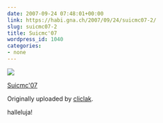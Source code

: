 ```yaml
---
date: 2007-09-24 07:48:01+00:00
link: https://habi.gna.ch/2007/09/24/suicmc07-2/
slug: suicmc07-2
title: Suicmc'07
wordpress_id: 1040
categories:
- none
---
```



 [![](https://static.flickr.com/1025/1429156198_78a2a2335f_m.jpg)](https://www.flickr.com/photos/floriancella/1429156198/)
   

 
  [Suicmc'07](https://www.flickr.com/photos/floriancella/1429156198/)
    

  Originally uploaded by [cliclak](https://www.flickr.com/people/floriancella/).
 



halleluja!
  

